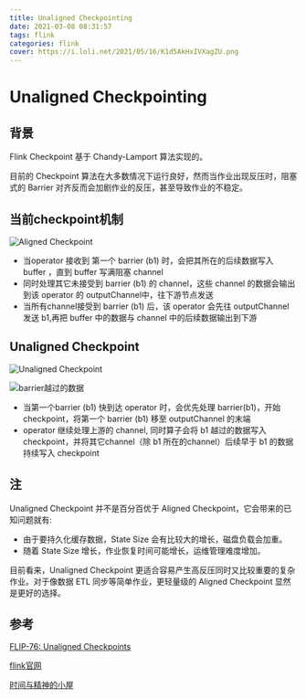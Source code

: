 ```yaml
---
title: Unaligned Checkpointing
date: 2021-03-08 08:31:57
tags: flink
categories: flink
cover: https://i.loli.net/2021/05/16/K1d5AkHxIVXagZU.png
---
```



# Unaligned Checkpointing
## 背景

Flink Checkpoint 基于 Chandy-Lamport 算法实现的。

目前的 Checkpoint 算法在大多数情况下运行良好，然而当作业出现反压时，阻塞式的 Barrier 对齐反而会加剧作业的反压，甚至导致作业的不稳定。

## 当前checkpoint机制
![Aligned Checkpoint](http://www.whitewood.me/img/flink-unaligned-checkpoint/img2.barrier-alignment.png)

* 当operator 接收到 第一个 barrier (b1) 时，会把其所在的后续数据写入 buffer ，直到 buffer 写满阻塞 channel
* 同时处理其它未接受到 barrier (b1) 的 channel，这些 channel 的数据会输出到该 operator 的 outputChannel中，往下游节点发送
* 当所有channel接受到 barrier (b1) 后，该 operator 会先往 outputChannel 发送 b1,再把 buffer 中的数据与 channel 中的后续数据输出到下游


## Unaligned Checkpoint

![Unaligned Checkpoint](https://ci.apache.org/projects/flink/flink-docs-release-1.12/fig/stream_unaligning.svg)

![barrier越过的数据](http://www.whitewood.me/img/flink-unaligned-checkpoint/img7.barrier-overtake-data.png)

* 当第一个barrier (b1) 快到达 operator 时，会优先处理 barrier(b1)，开始 checkpoint，将第一个 barrier (b1) 移至 outputChannel 的末端
* operator 继续处理上游的 channel, 同时算子会将 b1 越过的数据写入 checkpoint，并将其它channel（除 b1 所在的channel）后续早于 b1 的数据持续写入 checkpoint

## 注
Unaligned Checkpoint 并不是百分百优于 Aligned Checkpoint，它会带来的已知问题就有:
* 由于要持久化缓存数据，State Size 会有比较大的增长，磁盘负载会加重。
* 随着 State Size 增长，作业恢复时间可能增长，运维管理难度增加。

目前看来，Unaligned Checkpoint 更适合容易产生高反压同时又比较重要的复杂作业。对于像数据 ETL 同步等简单作业，更轻量级的 Aligned Checkpoint 显然是更好的选择。

## 参考
[FLIP-76: Unaligned Checkpoints](https://ci.apache.org/projects/flink/flink-docs-release-1.12/concepts/stateful-stream-processing.html#unaligned-checkpointing)

[flink官网](https://ci.apache.org/projects/flink/flink-docs-release-1.12/concepts/stateful-stream-processing.html#unaligned-checkpointing)

[时间与精神的小屋](http://www.whitewood.me/2020/06/08/Flink-1-11-Unaligned-Checkpoint-%E8%A7%A3%E6%9E%90/)


